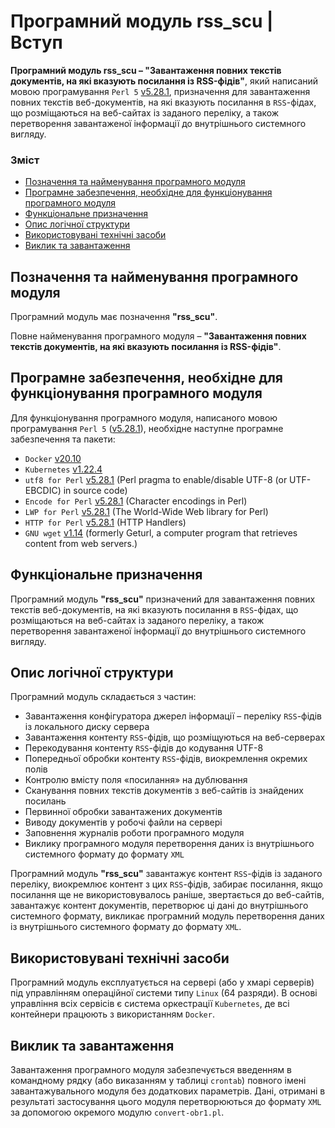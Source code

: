 # Програмний модуль rss_scu | Вступ

**Програмний модуль rss_scu – "Завантаження повних текстів документів, на які вказують посилання із RSS-фідів"**, який написаний мовою програмування `Perl 5` [v5.28.1](https://perldoc.perl.org/5.28.1/perl5281delta), призначення для завантаження повних текстів веб-документів, на які вказують посилання в `RSS`-фідах, що розміщаються на веб-сайтах із заданого переліку, а також перетворення завантаженої інформації до внутрішнього системного вигляду.

### Зміст
- [Позначення та найменування програмного модуля](#name)
- [Програмне забезпечення, необхідне для функціонування програмного модуля](#software)
- [Функціональне призначення](#function)
- [Опис логічної структури](#structure)
- [Використовувані технічні засоби](#hardware)
- [Виклик та завантаження](#run)

<a name="name"></a>
<h2>Позначення та найменування програмного модуля</h2>

Програмний модуль має позначення **"rss_scu"**.

Повне найменування програмного модуля – **"Завантаження повних текстів документів, на які вказують посилання із RSS-фідів"**.

<a name="software"></a>
<h2>Програмне забезпечення, необхідне для функціонування програмного модуля</h2>

Для функціонування програмного модуля, написаного мовою програмування `Perl 5` ([v5.28.1](https://perldoc.perl.org/5.28.1/perl5281delta)), необхідне наступне програмне забезпечення та пакети:

- `Docker` [v20.10](https://docs.docker.com/engine/release-notes/#version-2010)
- `Kubernetes` [v1.22.4](https://github.com/kubernetes/kubernetes/releases/tag/v1.22.4)
- `utf8 for Perl` [v5.28.1](https://perldoc.perl.org/5.28.1/utf8) (Perl pragma to enable/disable UTF-8 (or UTF-EBCDIC) in source code)
- `Encode for Perl` [v5.28.1](https://perldoc.perl.org/5.28.1/perl5281delta) (Character encodings in Perl)
- `LWP for Perl` [v5.28.1](https://perldoc.perl.org/5.28.1/perl5281delta) (The World-Wide Web library for Perl)
- `HTTP for Perl` [v5.28.1](https://perldoc.perl.org/5.28.1/perl5281delta) (HTTP Handlers)
- `GNU wget` [v1.14](https://www.gnu.org/software/wget/) (formerly Geturl, a computer program that retrieves content from web servers.)

<a name="function"></a>
<h2>Функціональне призначення</h2>

Програмний модуль **"rss_scu"** призначений для завантаження повних текстів веб-документів, на які вказують посилання в `RSS`-фідах, що розміщаються на веб-сайтах із заданого переліку, а також перетворення завантаженої інформації до внутрішнього системного вигляду.

<a name="structure"></a>
<h2>Опис логічної структури</h2>

Програмний модуль складається з частин:
-	Завантаження конфігуратора джерел інформації – переліку `RSS`-фідів із локального диску сервера
-	Завантаження контенту `RSS`-фідів, що розміщуються на веб-серверах
-	Перекодування контенту `RSS`-фідів до кодування UTF-8
-	Попередньої обробки контенту `RSS`-фідів, виокремлення окремих полів
-	Контролю вмісту поля «посилання» на дублювання
-	Сканування повних текстів документів з веб-сайтів із знайдених посилань
-	Первинної обробки завантажених документів
-	Виводу документів у робочі файли на сервері
-	Заповнення журналів роботи програмного модуля
-	Виклику програмного модуля перетворення даних із внутрішнього системного формату до формату `XML`

Програмний модуль **"rss_scu"** завантажує контент `RSS`-фідів із заданого переліку, виокремлює контент з цих `RSS`-фідів, забирає посилання, якщо посилання ще не використовувалось раніше, звертається до веб-сайтів, завантажує контент документів, перетворює ці дані до внутрішнього системного формату, викликає програмний модуль перетворення даних із внутрішнього системного формату до формату `XML`.

<a name="hardware"></a>
<h2>Використовувані технічні засоби</h2>

Програмний модуль експлуатується на сервері (або у хмарі серверів) під управлінням операційної системи типу `Linux` (64 разряди). В основі управління всіх сервісів є система оркестрації `Kubernetes`, де всі контейнери працюють з використанням `Docker`.

<a name="run"></a>
<h2>Виклик та завантаження</h2>

Завантаження програмного модуля забезпечується введенням в командному рядку (або виказанням у таблиці `crontab`)  повного імені завантажувального модуля без додаткових параметрів. Дані, отримані в результаті застосування цього модуля перетворюються до формату `XML` за допомогою окремого модулю `convert-obr1.pl`.

